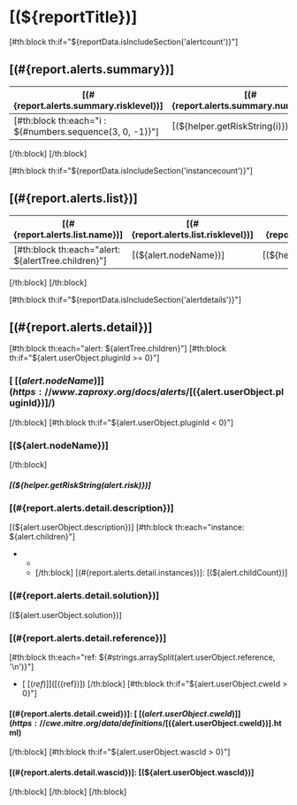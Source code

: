 # [(${reportTitle})]

[#th:block th:if="${reportData.isIncludeSection('alertcount')}"]
## [(#{report.alerts.summary})]

| [(#{report.alerts.summary.risklevel})] | [(#{report.alerts.summary.numalerts})] |
| --- | --- |
[#th:block th:each="i : ${#numbers.sequence(3, 0, -1)}"]| [(${helper.getRiskString(i)})] | [(${alertCounts.get(i)} ?: '0')] |
[/th:block]
[/th:block]

[#th:block th:if="${reportData.isIncludeSection('instancecount')}"]
## [(#{report.alerts.list})]

| [(#{report.alerts.list.name})] | [(#{report.alerts.list.risklevel})] | [(#{report.alerts.list.numinstances})] |
| --- | --- | --- |
[#th:block th:each="alert: ${alertTree.children}"]| [(${alert.nodeName})] | [(${helper.getRiskString(alert.risk)})] | [(${alert.childCount})] |
[/th:block]
[/th:block]

[#th:block th:if="${reportData.isIncludeSection('alertdetails')}"]
## [(#{report.alerts.detail})]

[#th:block th:each="alert: ${alertTree.children}"]
[#th:block th:if="${alert.userObject.pluginId >= 0}"]
### [ [(${alert.nodeName})] ](https://www.zaproxy.org/docs/alerts/[(${alert.userObject.pluginId})]/)
[/th:block]
[#th:block th:if="${alert.userObject.pluginId < 0}"]
### [(${alert.nodeName})]
[/th:block]

##### [(${helper.getRiskString(alert.risk)})]

### [(#{report.alerts.detail.description})]

[(${alert.userObject.description})]
[#th:block th:each="instance: ${alert.children}"]
* [(#{report.alerts.detail.url})]: [(${instance.userObject.uri})]
  * [(#{report.alerts.detail.method})]: `[(${instance.userObject.method})]`
  * [(#{report.alerts.detail.evidence})]: `[(${instance.userObject.evidence})]`
[/th:block]
[(#{report.alerts.detail.instances})]: [(${alert.childCount})]

### [(#{report.alerts.detail.solution})]

[(${alert.userObject.solution})]

### [(#{report.alerts.detail.reference})]

[#th:block th:each="ref: ${#strings.arraySplit(alert.userObject.reference, '\n')}"]
* [ [(${ref})] ]([(${ref})])
[/th:block]
[#th:block th:if="${alert.userObject.cweId > 0}"]
#### [(#{report.alerts.detail.cweid})]: [ [(${alert.userObject.cweId})] ](https://cwe.mitre.org/data/definitions/[(${alert.userObject.cweId})].html)
[/th:block]
[#th:block th:if="${alert.userObject.wascId > 0}"]
#### [(#{report.alerts.detail.wascid})]: [(${alert.userObject.wascId})]
[/th:block]
[/th:block]
[/th:block]
